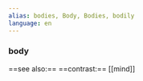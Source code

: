 ```yaml
---
alias: bodies, Body, Bodies, bodily
language: en
---
```

### body
==see also:== 
==contrast:== [[mind]]
